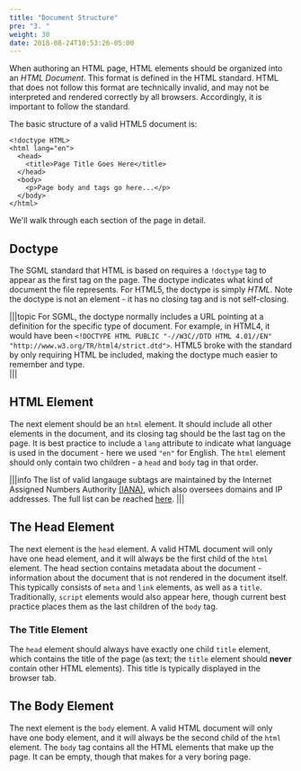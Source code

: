 ```yaml
---
title: "Document Structure"
pre: "3. "
weight: 30
date: 2018-08-24T10:53:26-05:00
---
```


When authoring an HTML page, HTML elements should be organized into an _HTML Document_.  This format is defined in the HTML standard.  HTML that does not follow this format are technically invalid, and may not be interpreted and rendered correctly by all browsers.  Accordingly, it is important to follow the standard.

The basic structure of a valid HTML5 document is:

```
<!doctype HTML>
<html lang="en">
  <head>
    <title>Page Title Goes Here</title>
  </head>
  <body>
    <p>Page body and tags go here...</p> 
  </body>
</html>
```

We'll walk through each section of the page in detail.

## Doctype 
The SGML standard that HTML is based on requires a `!doctype` tag to appear as the first tag on the page. The doctype indicates what kind of document the file represents. For HTML5, the doctype is simply _HTML_.  Note the doctype is not an element - it has no closing tag and is not self-closing.  

|||topic
For SGML, the doctype normally includes a URL pointing at a definition for the specific type of document.  For example, in HTML4, it would have been `<!DOCTYPE HTML PUBLIC "-//W3C//DTD HTML 4.01//EN" "http://www.w3.org/TR/html4/strict.dtd">`.  HTML5 broke with the standard by only requiring HTML be included, making the doctype much easier to remember and type.  
|||

## HTML Element 
The next element should be an `html` element.  It should include all other elements in the document, and its closing tag should be the last tag on the page. It is best practice to include a `lang` attribute to indicate what language is used in the document - here we used `"en"` for English.  The `html` element should only contain two children - a `head` and `body` tag in that order.

|||info 
The list of valid langauge subtags are maintained by the Internet Assigned Numbers Authority [(IANA)](https://www.iana.org/), which also oversees domains and IP addresses.  The full list can be reached [here](https://www.iana.org/assignments/language-subtag-registry/language-subtag-registry).
|||

## The Head Element 
The next element is the `head` element.  A valid HTML document will only have one head element, and it will always be the first child of the `html` element.  The head section contains metadata about the document - information about the document that is not rendered in the document itself.  This typically consists of `meta` and `link` elements, as well as a `title`.  Traditionally, `script` elements would also appear here, though current best practice places them as the last children of the `body` tag.

### The Title Element 
The `head` element should always have exactly one child `title` element, which contains the title of the page (as text; the `title` element should __never__ contain other HTML elements).  This title is typically displayed in the browser tab.

## The Body Element 
The next element is the `body` element.  A valid HTML document will only have one body element, and it will always be the second child of the `html` element.  The `body` tag contains all the HTML elements that make up the page.  It can be empty, though that makes for a very boring page.

